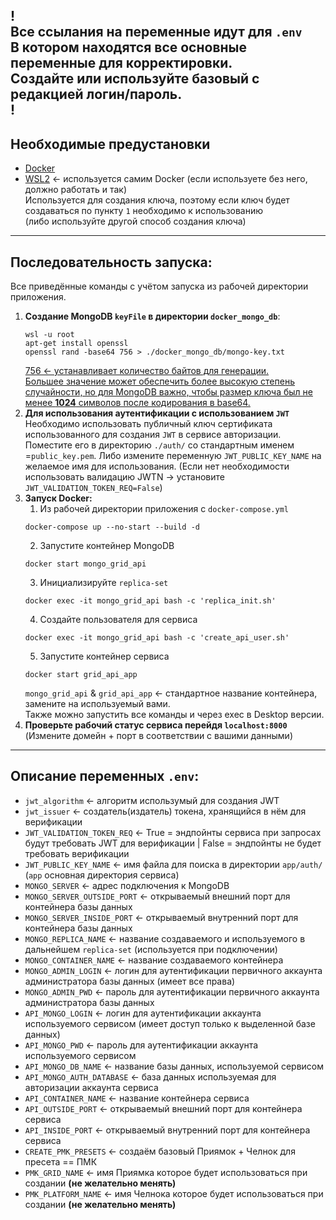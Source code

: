 !
<br> Все ссылания на переменные идут для `.env`
<br>В котором находятся все основные переменные для корректировки.
<br>Создайте или используйте базовый с редакцией **логин/пароль**.
<br>!
------------------------------
Необходимые предустановки
------------------------------
- [Docker](https://www.docker.com/)
- [WSL2](https://learn.microsoft.com/ru-ru/windows/wsl/install) <- используется самим Docker (если используете без него, должно работать и так)<br>Используется для создания ключа, поэтому если ключ будет создаваться по пункту `1` необходимо к использованию<br>(либо используйте другой способ создания ключа)
------------------------------
Последовательность запуска:
------------------------------
Все приведённые команды с учётом запуска из рабочей директории приложения.
1. **Создание MongoDB `keyFile` в директории `docker_mongo_db`**:
    ```commandline
    wsl -u root
    apt-get install openssl
    openssl rand -base64 756 > ./docker_mongo_db/mongo-key.txt
    ```
   <u>756 <- устанавливает количество байтов для генерации.
   <br>Большее значение может обеспечить более высокую степень случайности, но для MongoDB важно, чтобы размер ключа был не менее **1024** символов после кодирования в base64.</u>
2. **Для использования аутентификации с использованием `JWT`**  
   Необходимо использовать публичный ключ сертификата использованного для создания `JWT` в сервисе авторизации.
   Поместите его в директорию `./auth/` со стандартным именем =`public_key.pem`.
   Либо измените переменную `JWT_PUBLIC_KEY_NAME` на желаемое имя для использования.
   (Если нет необходимости использовать валидацию JWTN -> установите `JWT_VALIDATION_TOKEN_REQ=False`)
3. **Запуск Docker:**
   1. Из рабочей директории приложения с `docker-compose.yml` 
    ```commandline
    docker-compose up --no-start --build -d
    ``` 
   2. Запустите контейнер MongoDB
   ```commandline
   docker start mongo_grid_api
   ```
   3. Инициализируйте `replica-set`
    ```commandline
    docker exec -it mongo_grid_api bash -c 'replica_init.sh'
    ```
   4. Создайте пользователя для сервиса 
    ```commandline
    docker exec -it mongo_grid_api bash -c 'create_api_user.sh'
    ```
   5. Запустите контейнер сервиса
   ```commandline
   docker start grid_api_app
   ```
    `mongo_grid_api` & `grid_api_app`  <- стандартное название контейнера, замените на используемый вами.
    <br>Также можно запустить все команды и через exec в Desktop версии.
4. **Проверьте рабочий статус сервиса перейдя `localhost:8000`**
   <br>(Измените домейн + порт в соответствии с вашими данными)
------------------------------
Описание переменных `.env`:
------------------------------
- `jwt_algorithm` <- алгоритм использумый для создания JWT
- `jwt_issuer` <- создатель(издатель) токена, хранящийся в нём для верификации
- `JWT_VALIDATION_TOKEN_REQ` <- True = эндпойнты сервиса при запросах будут требовать JWT для верификации | False = эндпойнты не будет требовать верификации
- `JWT_PUBLIC_KEY_NAME` <- имя файла для поиска в директории `app/auth/` (`app` основная директория сервиса)
- `MONGO_SERVER` <- адрес подключения к MongoDB
- `MONGO_SERVER_OUTSIDE_PORT` <- открываемый внешний порт для контейнера базы данных
- `MONGO_SERVER_INSIDE_PORT` <- открываемый внутренний порт для контейнера базы данных
- `MONGO_REPLICA_NAME` <- название создаваемого и используемого в дальнейшем `replica-set` (используется при подключении)
- `MONGO_CONTAINER_NAME` <- название создаваемого контейнера
- `MONGO_ADMIN_LOGIN` <- логин для аутентификации первичного аккаунта администратора базы данных (имеет все права)
- `MONGO_ADMIN_PWD` <- пароль для аутентификации первичного аккаунта администратора базы данных
- `API_MONGO_LOGIN` <- логин для аутентификации аккаунта используемого сервисом (имеет доступ только к выделенной базе данных)
- `API_MONGO_PWD` <- пароль для аутентификации аккаунта используемого сервисом
- `API_MONGO_DB_NAME` <- название базы данных, используемой сервисом
- `API_MONGO_AUTH_DATABASE` <- база данных используемая для авторизации аккаунта сервиса
- `API_CONTAINER_NAME` <- название контейнера сервиса
- `API_OUTSIDE_PORT` <- открываемый внешний порт для контейнера сервиса
- `API_INSIDE_PORT` <- открываемый внутренний порт для контейнера сервиса
- `CREATE_PMK_PRESETS` <- создаём базовый Приямок + Челнок для пресета == ПМК
- `PMK_GRID_NAME` <- имя Приямка которое будет использоваться при создании **(не желательно менять)**
- `PMK_PLATFORM_NAME` <- имя Челнока которое будет использоваться при создании **(не желательно менять)**
